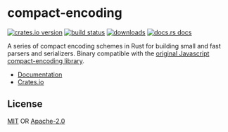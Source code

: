 # compact-encoding

[![crates.io version][1]][2] [![build status][3]][4]
[![downloads][5]][6] [![docs.rs docs][7]][8]

A series of compact encoding schemes in Rust for building small and fast parsers
and serializers. Binary compatible with the
[original Javascript compact-encoding library](https://github.com/compact-encoding/compact-encoding/).

- [Documentation][8]
- [Crates.io][2]

## License
[MIT](./LICENSE-MIT) OR [Apache-2.0](./LICENSE-APACHE)

[1]: https://img.shields.io/crates/v/compact-encoding.svg?style=flat-square
[2]: https://crates.io/crates/compact-encoding
[3]: https://github.com/datrs/compact-encoding/actions/workflows/ci.yaml/badge.svg
[4]: https://github.com/datrs/compact-encoding/actions
[5]: https://img.shields.io/crates/d/compact-encoding.svg?style=flat-square
[6]: https://crates.io/crates/compact-encoding
[7]: https://docs.rs/compact-encoding/badge.svg
[8]: https://docs.rs/compact-encoding
